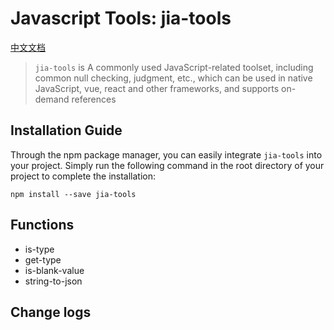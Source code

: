 # Javascript Tools: jia-tools

[中文文档](./README-cn.md)

> `jia-tools` is A commonly used JavaScript-related toolset, including common null checking, judgment, etc., which can be used in native JavaScript, vue, react and other frameworks, and supports on-demand references

## Installation Guide

Through the npm package manager, you can easily integrate `jia-tools` into your project. Simply run the following command in the root directory of your project to complete the installation:

``` shell
npm install --save jia-tools
```

## Functions

- is-type
- get-type
- is-blank-value
- string-to-json

## Change logs